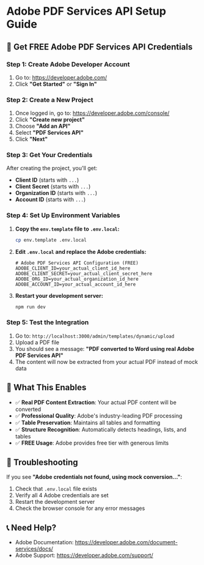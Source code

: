 # Adobe PDF Services API Setup Guide

## 🚀 **Get FREE Adobe PDF Services API Credentials**

### **Step 1: Create Adobe Developer Account**
1. Go to: https://developer.adobe.com/
2. Click **"Get Started"** or **"Sign In"**


### **Step 2: Create a New Project**
1. Once logged in, go to: https://developer.adobe.com/console/
2. Click **"Create new project"**
3. Choose **"Add an API"**
4. Select **"PDF Services API"**
5. Click **"Next"**

### **Step 3: Get Your Credentials**
After creating the project, you'll get:
- **Client ID** (starts with `...`)
- **Client Secret** (starts with `...`)
- **Organization ID** (starts with `...`)
- **Account ID** (starts with `...`)

### **Step 4: Set Up Environment Variables**

1. **Copy the `env.template` file to `.env.local`:**
   ```bash
   cp env.template .env.local
   ```

2. **Edit `.env.local` and replace the Adobe credentials:**
   ```env
   # Adobe PDF Services API Configuration (FREE)
   ADOBE_CLIENT_ID=your_actual_client_id_here
   ADOBE_CLIENT_SECRET=your_actual_client_secret_here
   ADOBE_ORG_ID=your_actual_organization_id_here
   ADOBE_ACCOUNT_ID=your_actual_account_id_here
   ```

3. **Restart your development server:**
   ```bash
   npm run dev
   ```

### **Step 5: Test the Integration**

1. Go to: `http://localhost:3000/admin/templates/dynamic/upload`
2. Upload a PDF file
3. You should see a message: **"PDF converted to Word using real Adobe PDF Services API"**
4. The content will now be extracted from your actual PDF instead of mock data

## 🎯 **What This Enables**

- ✅ **Real PDF Content Extraction**: Your actual PDF content will be converted
- ✅ **Professional Quality**: Adobe's industry-leading PDF processing
- ✅ **Table Preservation**: Maintains all tables and formatting
- ✅ **Structure Recognition**: Automatically detects headings, lists, and tables
- ✅ **FREE Usage**: Adobe provides free tier with generous limits

## 🔧 **Troubleshooting**

If you see **"Adobe credentials not found, using mock conversion..."**:
1. Check that `.env.local` file exists
2. Verify all 4 Adobe credentials are set
3. Restart the development server
4. Check the browser console for any error messages

## 📞 **Need Help?**

- Adobe Documentation: https://developer.adobe.com/document-services/docs/
- Adobe Support: https://developer.adobe.com/support/

